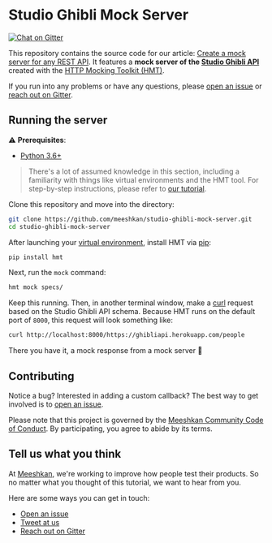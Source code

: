 # Studio Ghibli Mock Server

[![Chat on Gitter](https://badges.gitter.im/gitterHQ/gitter.png)](https://gitter.im/meeshkan/community)

This repository contains the source code for our article: [Create a mock server for any REST API](https://meeshkan.com/blog/create-a-mock-server/). It features a **mock server of the [Studio Ghibli API](https://ghibliapi.herokuapp.com/)** created with the [HTTP Mocking Toolkit (HMT)](https://github.com/meeshkan/hmt/).

If you run into any problems or have any questions, please [open an issue](https://github.com/meeshkan/studio-ghibli-mock-server/issues/new) or [reach out on Gitter](https://gitter.im/meeshkan/community).

## Running the server

⚠️ **Prerequisites**:
- [Python 3.6+](https://www.python.org/downloads/)

> There's a lot of assumed knowledge in this section, including a familiarity with things like virtual environments and the HMT tool. For step-by-step instructions, please refer to [our tutorial](https://meeshkan.com/blog/create-a-mock-server/).

Clone this repository and move into the directory:
```bash
git clone https://github.com/meeshkan/studio-ghibli-mock-server.git
cd studio-ghibli-mock-server
```

After launching your [virtual environment](https://docs.python.org/3/library/venv.html), install HMT via [pip](https://pip.pypa.io/en/stable/installing/):
```bash
pip install hmt
```

Next, run the `mock` command:
```bash
hmt mock specs/
```

Keep this running. Then, in another terminal window, make a [curl](https://curl.haxx.se/) request based on the Studio Ghibli API schema. Because HMT runs on the default port of `8000`, this request will look something like:

```bash
curl http://localhost:8000/https://ghibliapi.herokuapp.com/people
```

There you have it, a mock response from a mock server 🎉

## Contributing

Notice a bug? Interested in adding a custom callback? The best way to get involved is to [open an issue](https://github.com/meeshkan/studio-ghibli-mock-server/issues/new).

Please note that this project is governed by the [Meeshkan Community Code of Conduct](https://github.com/meeshkan/code-of-conduct). By participating, you agree to abide by its terms.

## Tell us what you think

At [Meeshkan](https://meeshkan.com/), we're working to improve how people test their products. So no matter what you thought of this tutorial, we want to hear from you.

Here are some ways you can get in touch:

- [Open an issue](https://github.com/meeshkan/studio-ghibli-mock-server/issues/new)
- [Tweet at us](https://twitter.com/meeshkan)
- [Reach out on Gitter](https://gitter.im/Meeshkan/community)